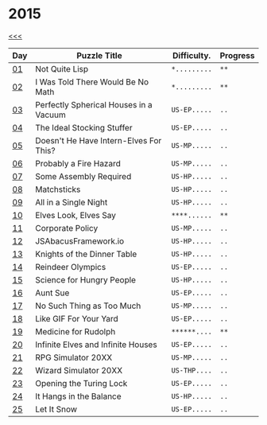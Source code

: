 # 2015

[<<<](../README.md)

| Day                   | Puzzle Title                                  | Difficulty.  | Progress |
|-----------------------|-----------------------------------------------|--------------|----------|
| [01](./d01/README.md) | Not Quite Lisp                                | `*.........` | `**`     |
| [02](./d02/README.md) | I Was Told There Would Be No Math             | `*.........` | `**`     |
| [03](./d03/README.md) | Perfectly Spherical Houses in a Vacuum        | `US-EP.....` | `..`     |
| [04](./d04/README.md) | The Ideal Stocking Stuffer                    | `US-EP.....` | `..`     |
| [05](./d05/README.md) | Doesn't He Have Intern-Elves For This?        | `US-MP.....` | `..`     |
| [06](./d06/README.md) | Probably a Fire Hazard                        | `US-MP.....` | `..`     |
| [07](./d07/README.md) | Some Assembly Required                        | `US-HP.....` | `..`     |
| [08](./d08/README.md) | Matchsticks                                   | `US-HP.....` | `..`     |
| [09](./d09/README.md) | All in a Single Night                         | `US-HP.....` | `..`     |
| [10](./d10/README.md) | Elves Look, Elves Say                         | `****......` | `**`     |
| [11](./d11/README.md) | Corporate Policy                              | `US-MP.....` | `..`     |
| [12](./d12/README.md) | JSAbacusFramework.io                          | `US-HP.....` | `..`     |
| [13](./d13/README.md) | Knights of the Dinner Table                   | `US-HP.....` | `..`     |
| [14](./d14/README.md) | Reindeer Olympics                             | `US-EP.....` | `..`     |
| [15](./d15/README.md) | Science for Hungry People                     | `US-HP.....` | `..`     |
| [16](./d16/README.md) | Aunt Sue                                      | `US-EP.....` | `..`     |
| [17](./d17/README.md) | No Such Thing as Too Much                     | `US-MP.....` | `..`     |
| [18](./d18/README.md) | Like GIF For Your Yard                        | `US-EP.....` | `..`     |
| [19](./d19/README.md) | Medicine for Rudolph                          | `******....` | `**`     |
| [20](./d20/README.md) | Infinite Elves and Infinite Houses            | `US-EP.....` | `..`     |
| [21](./d21/README.md) | RPG Simulator 20XX                            | `US-MP.....` | `..`     |
| [22](./d22/README.md) | Wizard Simulator 20XX                         | `US-THP....` | `..`     |
| [23](./d23/README.md) | Opening the Turing Lock                       | `US-EP.....` | `..`     |
| [24](./d24/README.md) | It Hangs in the Balance                       | `US-HP.....` | `..`     |
| [25](./d25/README.md) | Let It Snow                                   | `US-EP.....` | `..`     |

